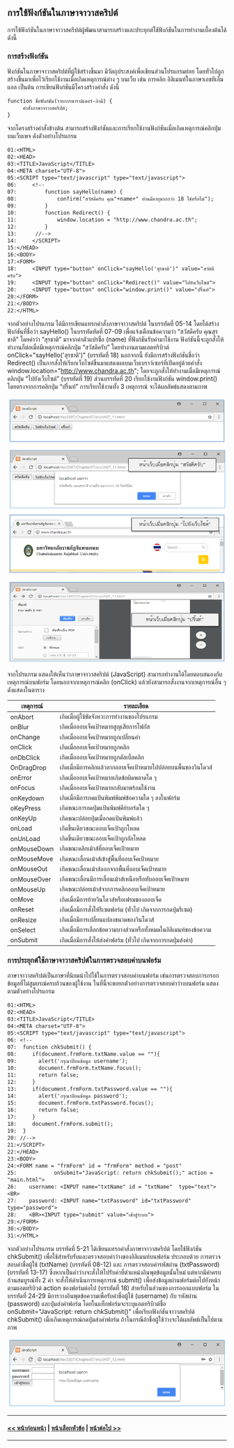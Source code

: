 ## การใช้ฟังก์ชันในภาษาจาวาสคริปต์

การใช้ฟังก์ชันในภาษาจาวาสคริปต์ผู้พัฒนาสามารถสร้างและประยุกต์ใช้ฟังก์ชันในการทำงานเบื้องต้นได้ ดังนี้

### การสร้างฟังก์ชัน

ฟังก์ชันในภาษาจาวาสคริปต์ที่ผู้ใช้สร้างขึ้นมา มีวัตถุประสงค์เพื่อเขียนส่วนโปรแกรมย่อย โดยทั่วไปถูกสร้างขึ้นมาเพื่อไว้เรียกใช้งานเมื่อเกิดเหตุการณ์ต่าง ๆ บนเว็บ เช่น การคลิก
อิลิเมนท์ในภาษาเอชทีเอ็มแอล เป็นต้น การเขียนฟังก์ชันมีโครงสร้างคำสั่ง ดังนี้

```
function ชื่อฟังก์ชัน(รายการพารามิเตอร์-ถ้ามี) {
     คำสั่งภาษาจาวาสคริปต์;
}
```

จากโครงสร้างคำสั่งข้างต้น สามารถสร้างฟังก์ชันและการเรียกใช้งานฟังก์ชันเมื่อเกิดเหตุการณ์คลิกปุ่มบนเว็บเพจ ดังตัวอย่างโปรแกรม

```
01:<HTML>
02:<HEAD>
03:<TITLE>JavaScript</TITLE>
04:<META charset="UTF-8">
05:<SCRIPT type="text/javascript" type="text/javascript">
06:	    <!--
07:	        function sayHello(name) {
08:	            confirm("สวัสดีครับ คุณ"+name+" ท่านมีอายุมากกว่า 18 ใช่หรือไม่");
09:	        }
10:	        function Redirect() {
11:	            window.location = "http://www.chandra.ac.th";
12:	        }
13:	     //-->
14:	    </SCRIPT>
15:</HEAD>
16:<BODY>
17:<FORM>
18:	    <INPUT type="button" onClick="sayHello('สุรชาติ')" value="สวัสดีครับ">
19:	    <INPUT type="button" onClick="Redirect()" value="ไปยังเว็บไซต์">
20:	    <INPUT type="button" onClick="window.print()" value="ปริ้นท์">  
20:</FORM>  
21:</BODY>
22:</HTML>
```

จากตัวอย่างโปรแกรม ได้มีการเขียนแทรกคำสั่งภาษาจาวาสคริปต์ ในบรรทัดที่ 05-14 โดยได้สร้างฟังก์ชันที่ชื่อว่า sayHello() ในบรรทัดทัดที่ 07-09 เพื่อแจ้งเตือนข้อความว่า “สวัสดีครับ คุณสุรชาติ” โดยคำว่า “สุรชาติ” มาจากค่าตัวแปรชื่อ (name) ที่ฟังก์ชันรับค่ามาใช้งาน ฟังก์ชันนี้จะถูกสั่งให้ทำงานก็ต่อเมื่อมีเหตุการณ์คลิกปุ่ม “สวัสดีครับ” โดยทำงานตามแอตทริบิวต์ onClick="sayHello('สุรชาติ')" (บรรทัดที่ 18) นอกจากนี้ ยังมีการสร้างฟังก์ชันชื่อว่า Redirect() เป็นการสั่งให้เรียกเว็บไซต์ขึ้นมาแสดงผลบนเว็บเบราว์เซอร์ที่เปิดอยู่ด้วยคำสั่ง window.location="http://www.chandra.ac.th"; โดยจะถูกสั่งให้ทำงานเมื่อมีเหตุการณ์คลิกปุ่ม “ไปยังเว็บไซต์” (บรรทัดที่ 19) ส่วนบรรทัดที่ 20 เรียกใช้งานฟังก์ชัน window.print() โดยตรงจากการคลิกปุ่ม “ปริ้นท์” การเรียกใช้งานทั้ง 3 เหตุการณ์ จะได้ผลลัพธ์แสดงตามภาพ

<img src=img/0706.png>

จากโปรแกรม แสดงให้เห็นว่าภาษาจาวาสคริปต์ (JavaScript) สามารถทำงานได้โดยตอบสนองกับเหตุการณ์บนฟอร์ม โดยนอกจากเหตุการณ์คลิก (onClick) แล้วยังสามารถสั่งงานจากเหตุการณ์อื่น ๆ ดังแสดงในตาราง

| เหตุการณ์	| รายละเอียด |
| --- | --- |
| onAbort	| เกิดเมื่อผู้ใช้ขัดจังหวะการทำงานของโปรแกรม |
| onBlur	| เกิดเมื่อออบเจ็คเป้าหมายสูญเสียการโฟกัส |
| onChange	| เกิดเมื่อออบเจ็คเป้าหมายถูกเปลี่ยนค่า |
| onClick	| เกิดเมื่อออบเจ็คเป้าหมายถูกคลิก |
| onDbClick	| เกิดเมื่อออบเจ็คเป้าหมายถูกดัลเบิ้ลคลิก |
| OnDragDrop	| เกิดเมื่อมีการคลิกแล้วลากออบเจ็คเป้าหมายไปปล่อยบนพื้นของวินโดวส์ |
| onError	| เกิดเมื่อออบเจ็คเป้าหมายเกิดข้อผิดพลาดใด ๆ |
| onFocus	| เกิดเมื่อออบเจ็คเป้าหมายกลับมาพร้อมใช้งาน |
| onKeydown	| เกิดเมื่อมีการกดแป้นพิมพ์พิมพ์ข้อความใด ๆ ลงในฟอร์ม |
| oKeyPress	| เกิดขณะการกดปุ่มแป้นพิมพ์คีย์บอร์ดใด ๆ |
| onKeyUp	| เกิดขณะปล่อยปุ่มเมื่อกดแป้นพิมพ์แล้ว |
| onLoad	| เกิดขึ้นเดียวขณะออบเจ็คเป้าถูกโหลด |
| onUnLoad	| เกิดขึ้นเดียวขณะออบเจ็คเป้าถูกอัลโหลด |
| onMouseDown	| เกิดขณะคลิกเม้าส์ที่ออบเจ็คเป้าหมาย |
| onMouseMove	| เกิดขณะเลื่อนเม้าส์เข้าสู่พื้นที่ออบเจ็คเป้าหมาย |
| onMouseOut	| เกิดขณะเลื่อนเม้าส์ออกจากพื้นที่ออบเจ็คเป้าหมาย |
| onMouseOver	| เกิดขณะเลื่อนมีการเลื่อนเม้าส์เหนือหรือทับออบเจ็คเป้าหมาย |
| onMouseUp	| เกิดขณะปล่อยเม้าส์จากการคลิกออบเจ็คเป้าหมาย |
| onMove	| เกิดเมื่อมีการย้ายวินโดวส์หรือเฟรมของออบเจ็ค |
| onReset	| เกิดเมื่อมีการสั่งให้รีเซตฟอร์ม (ทั่วไป เกิดจากการกดปุ่มรีเซต) |
| onResize	| เกิดเมื่อมีการเปลี่ยนแปลงขนาดของวินโดวส์ |
| onSelect	| เกิดเมื่อมีการเลือกข้อความบางส่วนหรือทั้งหมดในอิลิเมนท์ของข้อความ |
| onSubmit	| เกิดเมื่อมีการสั่งให้ส่งค่าฟอร์ม (ทั่วไป เกิดจากการกดปุ่มส่งค่า) |

### การประยุกต์ใช้ภาษาจาวาสคริปต์ในการตรวจสอบค่าบนฟอร์ม
ภาษาจาวาสคริปต์เป็นภาษาที่นิยมนำไปใช้ในการตรวจสอบค่าบนฟอร์ม เช่นการตรวจสอบการกรอกข้อมูลที่ไม่สูมบรณ์ครบถ้วนของผู้ใช้งาน ในที่นี้จะขอยกตัวอย่างการตรวจสอบค่าว่างบนฟอร์ม แสดงตามตัวอย่างโปรแกรม

```
01:<HTML>
02:<HEAD>
03:<TITLE>JavaScript</TITLE>
04:<META charset="UTF-8">
05:<SCRIPT type="text/javascript" type="text/javascript">
06:	<!--
07:	 function chkSubmit() {
08:	    if(document.frmForm.txtName.value == ""){
09:	      alert('กรุณาป้อนข้อมูล username');
10:	      document.frmForm.txtName.focus();
11:	      return false;
12:	    }
13:	    if(document.frmForm.txtPassword.value == ""){
14:	      alert('กรุณาป้อนข้อมูล password');
15:	      document.frmForm.txtPassword.focus();
16:	      return false;
17:	    }
18:	    document.frmForm.submit();
19:	 }
20:	//-->
21:</SCRIPT>
22:</HEAD>
23:<BODY>
24:<FORM name = "frmForm" id = "frmForm" method = "post" 
25:	           onSubmit="JavaScript: return chkSubmit();" action = "main.html">
26:	   username: <INPUT name="txtName" id = "txtName"  type="text"><BR>  
27:	   password: <INPUT name="txtPassword" id="txtPassword" type="password">
28:	   <BR><INPUT type="submit" value="เข้าสู่ระบบ">
29:</FORM> 
30:</BODY>
31:</HTML>
```

จากตัวอย่างโปรแกรม บรรทัดที่ 5-21 ได้เขียนแทรกคำสั่งภาษาจาวาสคริปต์ โดยใช้ฟังก์ชัน chkSubmit() เพื่อใช้สำหรับรับและตรวจสอบค่าว่างของอิลิเมนท์บนฟอร์ม ประกอบด้วย การตรวจสอบค่าชื่อผู้ใช้ (txtName) (บรรทัดที่ 08-12) และ การตรวจสอบค่ารหัสผ่าน (txtPassword) (บรรทัดที่ 13-17) ซึ่งหากเป็นค่าว่างจะสั่งให้ไปรับค่าที่ตำแหน่งอินพุตข้อมูลนั้นใหม่ แต่หากมีค่าครบถ้วนสมบูรณ์ทั้ง 2 ค่า จะสั่งให้ดำเนินการเหตุการณ์ submit() เพื่อส่งข้อมูลผ่านฟอร์มต่อไปยังหน้าตามแอตทริบิวต์ action ของฟอร์มต่อไป (บรรทัดที่ 18) สำหรับในส่วนของการออกแบบฟอร์ม ในบรรทัดที่ 24-29 มีการวางอินพุตข้อความเพื่อรับค่าชื่อผู้ใช้ (username) กับ รหัสผ่าน (password) และปุ่มส่งค่าฟอร์ม โดยในแท็กฟอร์มจะระบุแอตทริบิวต์ชื่อ onSubmit="JavaScript: return chkSubmit()" เพื่อเรียกฟังก์ชันจาวาสคริปต์ chkSubmit() เมื่อเกิดเหตุการณ์กดปุ่มส่งค่าฟอร์ม ถ้าในกรณีถ้าชื่อผู้ใช้ว่างจะได้ผลลัพธ์เป็นไปตามภาพ

<img src=img/0707.png>

---
#### [<< หน้าก่อนหน้า](0703.md) | [หน้าเลือกหัวข้อ](README.md) | [หน้าต่อไป >>](0705.md)
---
